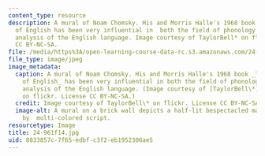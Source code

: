```yaml
---
content_type: resource
description: A mural of Noam Chomsky. His and Morris Halle's 1968 book The Sound Pattern
  of English has been very influential in  both the field of phonology and in the
  analysis of the English language. Image courtesy of TaylorBell* on flickr.  License
  CC BY-NC-SA.
file: /media/https%3A/open-learning-course-data-rc.s3.amazonaws.com/24-961-introduction-to-phonology-fall-2014/8833857c7f65edbfc3f2eb1952306ae5_24-961f14.jpg
file_type: image/jpeg
image_metadata:
  caption: A mural of Noam Chomsky. His and Morris Halle's 1968 book _The Sound Pattern
    of English_ has been very influential in both the field of phonology and in the
    analysis of the English language. (Image courtesy of [TaylorBell\*](https://www.flickr.com/photos/24614266@N03/2498210574/in/photolist-4NKYY7-dYoLoz-tT6CS-8C7jK6-8C7jSp-8CarBb-8CaqYs-8C7jbZ-8C7jCP-8C7juK-brwvUb-5ss5yw-vb6Z-4FoMLB-vainM-56MWaJ-9JEWk1-9JEWe9-9JEVXf-9JEXLL-9JEW3o-9JEXoN-9JEYfY-9JEWG9-9JCa4B-FMgm-4p279k-2PXigB-67dcW1-5ybDfy-eKEDoA-eKEDm1-GuDMz-4ZLeLL-4zV5xT-73Rfff-ctJX3m-7KRgXr-58uSH1-5ynYq3-5ynYFm-oWfgFR-H4KMo-Fi91M-fuNJ9-4FZnJt-55s2hZ-aJjYwn-5yiC8e-6qYb2)
    on flickr. License CC BY-NC-SA.)
  credit: Image courtesy of TaylorBell\* on flickr. License CC BY-NC-SA.
  image-alt: A mural on a brick wall depicts a half-lit bespectacled man's face, surrounded
    by  multi-colored script.
resourcetype: Image
title: 24-961f14.jpg
uid: 8833857c-7f65-edbf-c3f2-eb1952306ae5
---
```

